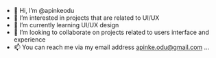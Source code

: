 - 👋 Hi, I’m @apinkeodu
- 👀 I’m interested in projects that are related to UI/UX
- 🌱 I’m currently learning UI/UX design
- 💞️ I’m looking to collaborate on projects related to users interface and experience 
- 📫 You can reach me via my email address apinke.odu@gmail.com ...

<!---
apinkeodu/apinkeodu is a ✨ special ✨ repository because its `README.md` (this file) appears on your GitHub profile.
You can click the Preview link to take a look at your changes.
--->

